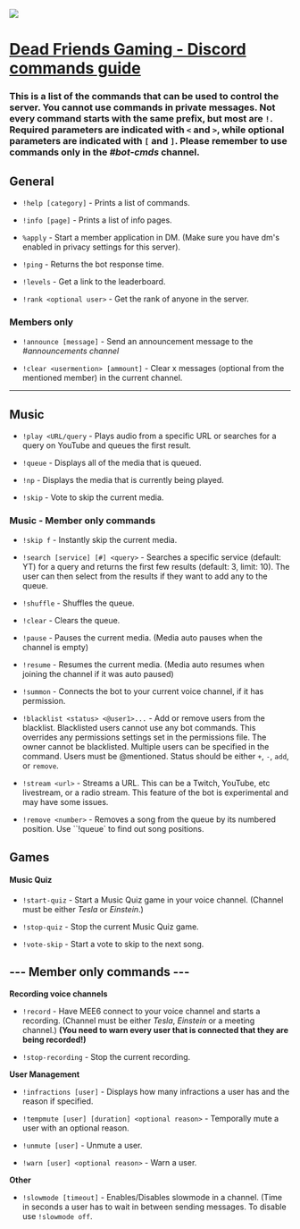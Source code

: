 ![](https://imgur.com/S9EY6m3.png)

# [Dead Friends Gaming - Discord commands guide](https://discord.link/defr "Click to open the DEFR Discord")

  

### This is a list of the commands that can be used to control the server. You cannot use commands in private messages. Not every command starts with the same prefix, but most are `!`. Required parameters are indicated with `<` and `>`, while optional parameters are indicated with `[` and `]`. Please remember to use commands only in the *#bot-cmds* channel.

  

## General

-  `!help [category]` - Prints a list of commands.

-  `!info [page]` - Prints a list of info pages.

-  `%apply` - Start a member application in DM. (Make sure you have dm's enabled in privacy settings for this server).

-  `!ping` - Returns the bot response time.

-  `!levels` - Get a link to the leaderboard.

-  `!rank <optional user>` - Get the rank of anyone in the server.

  

### Members only

-  `!announce [message]` - Send an announcement message to the *#announcements channel*

-  `!clear <usermention> [ammount]` - Clear x messages (optional from the mentioned member) in the current channel.
  ---
  
  
## Music

-  `!play <URL/query` - Plays audio from a specific URL or searches for a query on YouTube and queues the first result.

-  `!queue` - Displays all of the media that is queued.

-  `!np` - Displays the media that is currently being played.

-  `!skip` - Vote to skip the current media.

  

### Music - Member only commands

-  `!skip f` - Instantly skip the current media.

-  `!search [service] [#] <query>` - Searches a specific service (default: YT) for a query and returns the first few results (default: 3, limit: 10). The user can then select from the results if they want to add any to the queue.

-  `!shuffle` - Shuffles the queue.

-  `!clear` - Clears the queue.

-  `!pause` - Pauses the current media. (Media auto pauses when the channel is empty)

-  `!resume` - Resumes the current media. (Media auto resumes when joining the channel if it was auto paused)

-  `!summon` - Connects the bot to your current voice channel, if it has permission.

-  `!blacklist <status> <@user1>...` - Add or remove users from the blacklist. Blacklisted users cannot use any bot commands. This overrides any permissions settings set in the permissions file. The owner cannot be blacklisted. Multiple users can be specified in the command. Users must be @mentioned. Status should be either `+`, `-`, `add`, or `remove`.

-  `!stream <url>` - Streams a URL. This can be a Twitch, YouTube, etc livestream, or a radio stream. This feature of the bot is experimental and may have some issues.

-  `!remove <number>` - Removes a song from the queue by its numbered position. Use ``!queue` to find out song positions.

  

## Games

#### Music Quiz

-  `!start-quiz` - Start a Music Quiz game in your voice channel. (Channel must be either *Tesla* or *Einstein*.)

-  `!stop-quiz` - Stop the current Music Quiz game.

-  `!vote-skip` - Start a vote to skip to the next song.

  
  

## --- Member only commands ---

**Recording voice channels**

-  `!record` - Have MEE6 connect to your voice channel and starts a recording. (Channel must be either *Tesla*, *Einstein* or a meeting channel.) **(You need to warn every user that is connected that they are being recorded!)**

-  `!stop-recording` - Stop the current recording.

  

**User Management**

-  `!infractions [user]` - Displays how many infractions a user has and the reason if specified.

-  `!tempmute [user] [duration] <optional reason>` - Temporally mute a user with an optional reason.

-  `!unmute [user]` - Unmute a user.

-  `!warn [user] <optional reason>` - Warn a user.

  

**Other**

-  `!slowmode [timeout]` - Enables/Disables slowmode in a channel. (Time in seconds a user has to wait in between sending messages. To disable use `!slowmode off`.
<!--stackedit_data:
eyJoaXN0b3J5IjpbNjY3MTU5NjkxXX0=
-->